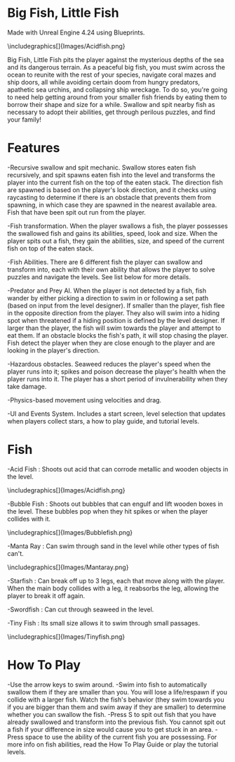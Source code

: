 # Big Fish, Little Fish
Made with Unreal Engine 4.24 using Blueprints.

\includegraphics[]{Images/Acidfish.png}

Big Fish, Little Fish pits the player against the mysterious depths of the sea and its dangerous terrain. As a peaceful big fish, you must swim across the ocean to reunite with the rest of your species, navigate coral mazes and ship doors, all while avoiding certain doom from hungry predators, apathetic sea urchins, and collapsing ship wreckage. To do so, you're going to need help getting around from your smaller fish friends by eating them to borrow their shape and size for a while. Swallow and spit nearby fish as necessary to adopt their abilities, get through perilous puzzles, and find your family!

# Features

-Recursive swallow and spit mechanic. Swallow stores eaten fish recursively, and spit spawns eaten fish into the level and transforms the player into the current fish on the top of the eaten stack. The direction fish are spawned is based on the player's look direction, and it checks using raycasting to determine if there is an obstacle that prevents them from spawning, in which case they are spawned in the nearest available area. Fish that have been spit out run from the player.

-Fish transformation. When the player swallows a fish, the player possesses the swallowed fish and gains its abilities, speed, look and size. When the player spits out a fish, they gain the abilities, size, and speed of the current fish on top of the eaten stack.

-Fish Abilities. There are 6 different fish the player can swallow and transform into, each with their own ability that allows the player to solve puzzles and navigate the levels. See list below for more details.

-Predator and Prey AI. When the player is not detected by a fish, fish wander by either picking a direction to swim in or following a set path (based on input from the level designer). If smaller than the player, fish flee in the opposite direction from the player. They also will swim into a hiding spot when threatened if a hiding position is defined by the level designer. If larger than the player, the fish will swim towards the player and attempt to eat them. If an obstacle blocks the fish's path, it will stop chasing the player. Fish detect the player when they are close enough to the player and are looking in the player's direction.

-Hazardous obstacles. Seaweed reduces the player's speed when the player runs into it; spikes and poison decrease the player's health when the player runs into it. The player has a short period of invulnerability when they take damage.

-Physics-based movement using velocities and drag.

-UI and Events System. Includes a start screen, level selection that updates when players collect stars, a how to play guide, and tutorial levels.

# Fish

-Acid Fish : Shoots out acid that can corrode metallic and wooden objects in the level.

\includegraphics[]{Images/Acidfish.png}

-Bubble Fish : Shoots out bubbles that can engulf and lift wooden boxes in the level. These bubbles pop when they hit spikes or when the player collides with it.

\includegraphics[]{Images/Bubblefish.png}

-Manta Ray : Can swim through sand in the level while other types of fish can't.

\includegraphics[]{Images/Mantaray.png}

-Starfish : Can break off up to 3 legs, each that move along with the player. When the main body collides with a leg, it reabsorbs the leg, allowing the player to break it off again.


-Swordfish : Can cut through seaweed in the level.


-Tiny Fish : Its small size allows it to swim through small passages.

\includegraphics[]{Images/Tinyfish.png}

# How To Play

-Use the arrow keys to swim around. 
-Swim into fish to automatically swallow them if they are smaller than you. You will lose a life/respawn if you collide with a larger fish. Watch the fish's behavior (they swim towards you if you are bigger than them and swim away if they are smaller) to determine whether you can swallow the fish. 
-Press S to spit out fish that you have already swallowed and transform into the previous fish. You cannot spit out a fish if your difference in size would cause you to get stuck in an area. 
-Press space to use the ability of the current fish you are possessing. For more info on fish abilities, read the How To Play Guide or play the tutorial levels.

